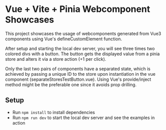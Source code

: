 # Vue + Vite + Pinia Webcomponent Showcases
This project showcases the usage of webcomponents generated from Vue3
components using Vue's defineCustomElement function.

After setup and starting the local dev server, you will see three times two colored 
divs with a button. The button gets the displayed value from a pinia store and alters
it via a store action (+1 per click).

Only the last two pairs of components have a separated state, which is achieved by passing a
unique ID to the store upon instantiation in the vue component (separateStoresTestButton.vue).
Using Vue's provide/inject method might be the preferable one since it avoids prop drilling.

## Setup
- Run `npm install` to install dependencies
- Run `npm run dev` to start the local dev server and see the examples in action